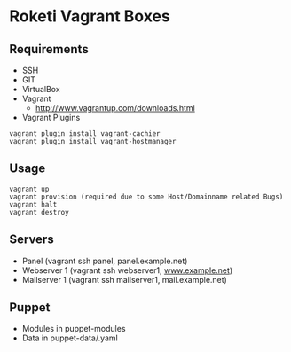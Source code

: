 # Roketi Vagrant Boxes


## Requirements

* SSH
* GIT
* VirtualBox
* Vagrant
    * http://www.vagrantup.com/downloads.html
* Vagrant Plugins

```
vagrant plugin install vagrant-cachier
vagrant plugin install vagrant-hostmanager
```


## Usage

```
vagrant up
vagrant provision (required due to some Host/Domainname related Bugs)
vagrant halt
vagrant destroy 
```


## Servers

- Panel (vagrant ssh panel, panel.example.net)
- Webserver 1 (vagrant ssh webserver1, www.example.net)
- Mailserver 1 (vagrant ssh mailserver1, mail.example.net)


## Puppet

- Modules in puppet-modules
- Data in puppet-data/<hostname>.yaml

